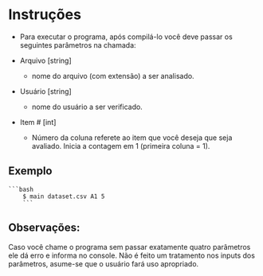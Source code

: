 # Instruções

- Para executar o programa, após compilá-lo você deve passar os seguintes parâmetros na chamada:

 - Arquivo [string] 
	- nome do arquivo (com extensão) a ser analisado.
 - Usuário [string]
	- nome do usuário a ser verificado. 
 - Item #  [int]
	- Número da coluna referete ao item que você deseja que seja avaliado. Inicia a contagem em 1 (primeira coluna = 1). 
## Exemplo

	```bash
        $ main dataset.csv A1 5
        ```

## Observações:
Caso você chame o programa sem passar exatamente quatro parâmetros ele dá erro e informa no console.
Não é feito um tratamento nos inputs dos parâmetros, asume-se que o usuário fará uso apropriado.